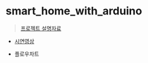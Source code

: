 # smart_home_with_arduino

>[프로젝트 설명자료](https://www.notion.so/eorms6199/smart_home_with_arduino-9e99e2642ad04a2f9da8e7dde6e38664#362c09046d4b40c2a70b87db008c9fee
)
>
- [시연영상](https://user-images.githubusercontent.com/87747013/147847494-9af16f68-0eb3-485e-bc87-15e92b871add.mp4)


- 플로우차트

